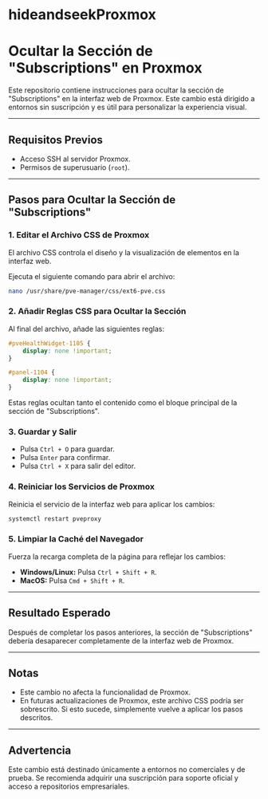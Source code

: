 # hideandseekProxmox

# Ocultar la Sección de "Subscriptions" en Proxmox

Este repositorio contiene instrucciones para ocultar la sección de "Subscriptions" en la interfaz web de Proxmox. Este cambio está dirigido a entornos sin suscripción y es útil para personalizar la experiencia visual.

---

## **Requisitos Previos**
- Acceso SSH al servidor Proxmox.
- Permisos de superusuario (`root`).

---

## **Pasos para Ocultar la Sección de "Subscriptions"**

### 1. Editar el Archivo CSS de Proxmox
El archivo CSS controla el diseño y la visualización de elementos en la interfaz web.

Ejecuta el siguiente comando para abrir el archivo:
```bash
nano /usr/share/pve-manager/css/ext6-pve.css
```

### 2. Añadir Reglas CSS para Ocultar la Sección
Al final del archivo, añade las siguientes reglas:
```css
#pveHealthWidget-1105 {
    display: none !important;
}

#panel-1104 {
    display: none !important;
}
```
Estas reglas ocultan tanto el contenido como el bloque principal de la sección de "Subscriptions".

### 3. Guardar y Salir
- Pulsa `Ctrl + O` para guardar.
- Pulsa `Enter` para confirmar.
- Pulsa `Ctrl + X` para salir del editor.

### 4. Reiniciar los Servicios de Proxmox
Reinicia el servicio de la interfaz web para aplicar los cambios:
```bash
systemctl restart pveproxy
```

### 5. Limpiar la Caché del Navegador
Fuerza la recarga completa de la página para reflejar los cambios:
- **Windows/Linux:** Pulsa `Ctrl + Shift + R`.
- **MacOS:** Pulsa `Cmd + Shift + R`.

---

## **Resultado Esperado**
Después de completar los pasos anteriores, la sección de "Subscriptions" debería desaparecer completamente de la interfaz web de Proxmox.

---

## **Notas**
- Este cambio no afecta la funcionalidad de Proxmox.
- En futuras actualizaciones de Proxmox, este archivo CSS podría ser sobrescrito. Si esto sucede, simplemente vuelve a aplicar los pasos descritos.

---

## **Advertencia**
Este cambio está destinado únicamente a entornos no comerciales y de prueba. Se recomienda adquirir una suscripción para soporte oficial y acceso a repositorios empresariales.
